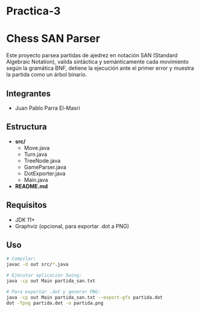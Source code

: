 # Practica-3
# Chess SAN Parser

Este proyecto parsea partidas de ajedrez en notación SAN (Standard Algebraic Notation), valida sintáctica y semánticamente cada movimiento según la gramática BNF, detiene la ejecución ante el primer error y muestra la partida como un árbol binario.

## Integrantes
- Juan Pablo Parra El-Masri

## Estructura

- **src/**  
  - Move.java  
  - Turn.java  
  - TreeNode.java  
  - GameParser.java  
  - DotExporter.java  
  - Main.java  
- **README.md**

## Requisitos

- JDK 11+  
- Graphviz (opcional, para exportar .dot a PNG)

## Uso

```bash
# Compilar:
javac -d out src/*.java

# Ejecutar aplicación Swing:
java -cp out Main partida_san.txt

# Para exportar .dot y generar PNG:
java -cp out Main partida_san.txt --export-gfx partida.dot
dot -Tpng partida.dot -o partida.png
```
